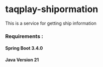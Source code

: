 # taqplay-shipormation

This is a service for getting ship information

### Requirements :

#### Spring Boot 3.4.0
#### Java Version 21
